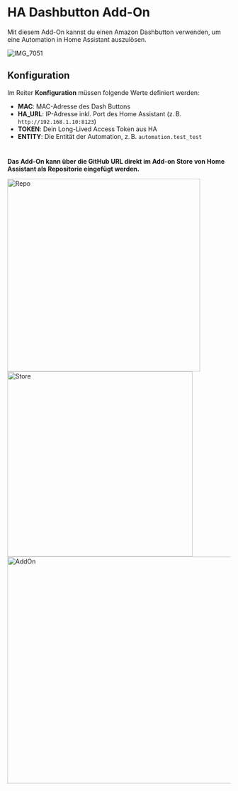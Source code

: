 # HA Dashbutton Add-On

Mit diesem Add-On kannst du einen Amazon Dashbutton verwenden, um eine Automation in Home Assistant auszulösen.

![IMG_7051](https://github.com/user-attachments/assets/20e73f56-74ae-40e4-b64a-c8baa8ef5b86)


## Konfiguration

Im Reiter **Konfiguration** müssen folgende Werte definiert werden:

- **MAC**: MAC-Adresse des Dash Buttons
- **HA_URL**: IP-Adresse inkl. Port des Home Assistant (z. B. `http://192.168.1.10:8123`)
- **TOKEN**: Dein Long-Lived Access Token aus HA
- **ENTITY**: Die Entität der Automation, z. B. `automation.test_test`

#
**Das Add-On kann über die GitHub URL direkt im Add-on Store von Home Assistant als Repositorie eingefügt werden.** 

<img width="435" alt="Repo" src="https://github.com/user-attachments/assets/a0bace26-45d9-4ce1-98c7-969b4b2228f7" />

<img width="418" alt="Store" src="https://github.com/user-attachments/assets/a54e3691-818b-4308-86ac-a7380e8d80a8" />

<img width="512" alt="AddOn" src="https://github.com/user-attachments/assets/d0289547-259b-4f43-aed5-0e13ae6b1e3b" />


